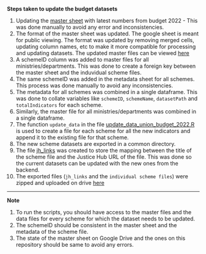 **Steps taken to update the budget datasets**

1. Updating the [master sheet](https://docs.google.com/spreadsheets/d/1HoikXV4udZRaJgHB0858BAQ0Rrv9qe--ecLUpEh5Bgk/edit?usp=sharing) with latest numbers from budget 2022 - This was done manually to avoid any error and inconsistencies.  
2. The format of the master sheet was updated. The google sheet is meant for public viewing. The format was updated by removing merged cells, updating column names, etc to make it more compatible for processing and updating datasets. The updated master files can be viewed [here](datasets/union-budget/master-file/)
3. A schemeID column was added to master files for all ministries/departments. This was done to create a foreign key between the master sheet and the induvidual scheme files. 
4. The same schemeID was added in the metadata sheet for all schemes. This process was done manually to avoid any inconsistencies.
5. The metadata for all schemes was combined in a single dataframe. This was done to collate variables like `schemeID`, `schemeName`, `datasetPath` and `totalIndicators` for each scheme.
6. Similarly, the master file for all ministries/departments was combined in a single dataframe.
7. The function `update_data` in the file [update_data_union_budget_2022.R](scripts/update_data_union_budget_2022.R) is used to create a file for each scheme for all the new indicators and append it to the existing file for that scheme.
8. The new scheme datasets are exported in a common directory.
9. The file [jh_links](https://github.com/justicehub-in/budgets-for-justice-datasets/blob/main/datasets/union-budget/master-file/jh-links-file-title.csv) was created to store the mapping between the title of the scheme file and the Justice Hub URL of the file. This was done so the current datasets can be updated with the new ones from the backend.
10. The exported files (`jh_links` and the `individual scheme files`) were zipped and uploaded on drive [here](https://drive.google.com/drive/folders/1-lmO3y41xkpLE8McxD4ardiCD8-BRRZ7?usp=sharing)

---

**Note**

1. To run the scripts, you should have access to the master files and the data files for every scheme for which the dataset needs to be updated.
2. The schemeID should be consistent in the master sheet and the metadata of the scheme file.
3. The state of the master sheet on Google Drive and the ones on this repository should be same to avoid any errors.
